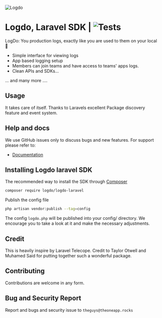 ![Logdo](.github/logo.png?raw=true)

# Logdo, Laravel SDK | ![Tests](https://github.com/logdo/laravel-sdk/actions/workflows/php_versions_compatibilty_and_tests.yml/badge.svg)

LogDo: You production logs, exactly like you are used to them on your local 🥳

- Simple interface for viewing logs
- App based logging setup
- Members can join teams and have access to teams' apps logs.
- Clean APIs and SDKs...

... and many more ....

## Usage
It takes care of itself. Thanks to Laravels excellent Package discovery feature and event system.

## Help and docs

We use GitHub issues only to discuss bugs and new features. For support please refer to:

- [Documentation](http://logdo.dev/docs)


## Installing Logdo laravel SDK

The recommended way to install the SDK through [Composer](https://getcomposer.org/)

```bash
composer require logdo/logdo-laravel
```

Publish the config file
```bash
php artisan vendor:publish --tag=config
```

The config `logdo.php` will be published into your config/ directory. We encourage you to take a look at it and make the necessary adjustments.

## Credit

This is heavily inspire by Laravel Telecope. Credit to Taylor Otwell and Muhamed Said for putting together such a wonderful package.

## Contributing

Contributions are welcome in any form.


## Bug and Security Report

Report and bugs and security issue to `theguys@theoneapp.rocks`
